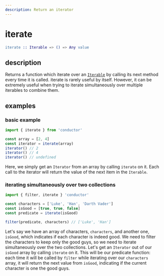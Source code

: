 ```yaml
---
description: Return an iterator
---
```


# iterate

```erlang
iterate :: Iterable => () => Any value
```

## description

Returns a function which iterate over an [`Iterable`](https://developer.mozilla.org/en-US/docs/Web/JavaScript/Reference/Iteration_protocols#The_iterator_protocol) by calling its next method every time it is called. iterate is rarely useful by itself. However, it can be extremely useful when trying to iterate simultaneously over multiple iterables to combine them.

## examples

### basic example

```javascript
import { iterate } from 'conductor'

const array = [2, 4]
const iterator = iterate(array)
iterator() // 2
iterator() // 4
iterator() // undefined
```

Here, we simply get an `Iterator` from an array by calling `iterate` on it. Each call to the iterator will return the value of the next item in the `Iterable`.

### iterating simultaneously over two collections

```javascript
import { filter, iterate } 'conductor'

const characters = ['Luke', 'Han', 'Darth Vader']
const isGood = [true, true, false]
const predicate = iterate(isGood)

filter(predicate, characters) // ['Luke', 'Han']
```

Let's say we have an array of characters, `characters`, and another one, `isGood`, which indicates if each character is indeed good. We need to filter the characters to keep only the good guys, so we need to iterate simultaneously over the two collections. Let's get an `Iterator` out of our `isGood` array by calling `iterate` on it. This will be our predicate function: each time it will be called by `filter` while iterating over our `characters` array, it will return the next value from `isGood`, indicating if the current character is one the good guys.


